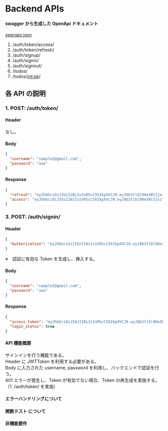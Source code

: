 # Backend APIs

#### swagger から生成した OpenApi ドキュメント

[openapi.json](./openapi.json)

1. /auth/token/access/
2. /auth/token/refresh/
3. /auth/signup/
4. /auth/signin/
5. /auth/signout/
6. /todos/
7. /todos/<int:pk>/

## 各 API の説明

### 1. POST: /auth/token/

#### Header

なし。

#### Body

```json
{
  "username": "sample2@gmail.com",
  "password": "aaa"
}
```

#### Response

```json
{
  "refresh": "eyJhbGciOiJIUzI1NiIsInR5cCI6IkpXVCJ9.eyJ0b2tlbl90eXBlIjoicmVmcmVzaCIsImV4cCI6MTcwMjM2NDI3NiwiaWF0IjoxNjk5NzcyMjc2LCJqdGkiOiI1YjBmNDQxMzRjMDY0OTk2YWI5YTFkYWI0MWY3NTFiNCIsInVzZXJfaWQiOiJjZTY3OTU0MS1hYmI2LTRmOGQtOGJjYi0zMWFlNTBhYjU3NzUifQ.-9kxYc_jTq-vg9vxc_Ac_q_jLFKWiZDzpzz2vXowAww",
  "access": "eyJhbGciOiJIUzI1NiIsInR5cCI6IkpXVCJ9.eyJ0b2tlbl90eXBlIjoiYWNjZXNzIiwiZXhwIjoxNjk5NzczMTc2LCJpYXQiOjE2OTk3NzIyNzYsImp0aSI6ImNkN2ZmY2UzYzhkNzRkZTU5NDc5Yzg4ZGU0ZWYwYTA1IiwidXNlcl9pZCI6ImNlNjc5NTQxLWFiYjYtNGY4ZC04YmNiLTMxYWU1MGFiNTc3NSJ9.wn93kJhGL8kRPMvMjm9Sxr2eF0cr-g6gzLlU2GAPXJI"
}
```

### 3. POST: /auth/signin/

#### Header

```json
{
  "Authorization": "eyJhbGciOiJIUzI1NiIsInR5cCI6IkpXVCJ9.eyJ0b2tlbl90eXBlIjoiYWNjZXNzIiwiZXhwIjoxNjk5NzczMTc2LCJpYXQiOjE2OTk3NzIyNzYsImp0aSI6ImNkN2ZmY2UzYzhkNzRkZTU5NDc5Yzg4ZGU0ZWYwYTA1IiwidXNlcl9pZCI6ImNlNjc5NTQxLWFiYjYtNGY4ZC04YmNiLTMxYWU1MGFiNTc3NSJ9.wn93kJhGL8kRPMvMjm9Sxr2eF0cr-g6gzLlU2GAPXJI"
}
```

※　認証に有効な Token を生成し、挿入する。

#### Body

```json
{
  "username": "sample2@gmail.com",
  "password": "aaa"
}
```

#### Response

```json
{
  "access_token": "eyJhbGciOiJIUzI1NiIsInR5cCI6IkpXVCJ9.eyJ0b2tlbl90eXBlIjoiYWNjZXNzIiwiZXhwIjoxNjk5NzczMjUyLCJpYXQiOjE2OTk3NzIzNTIsImp0aSI6ImE5NjczYTMxMGI0OTRiMzk5MWZkZWNkNGRlOWUyOWViIiwidXNlcl9pZCI6ImFkZTU4Zjc0LWVkOTAtNDE3ZS04ZjY4LWQ1ZWE2YjZhMDdjYiJ9.A-TFo6dix9dLKcXET42nPHupIKn3G5I3b8Y8XVeR1HY",
  "login_status": true
}
```

#### API 機能概要

サインインを行う機能である。<br>
Header に JWTToken を利用する必要がある。<br>
Body に入力された username, password を利用し、バックエンドで認証を行う。<br>
401 エラーが発生し、Token が有効でない場合、Token の再生成を実施する。（1. /auth/token/ を実施）

#### エラーハンドリングについて

#### 関数テスト について

#### 非機能要件
